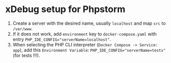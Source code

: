 # xDebug setup for Phpstorm

1. Create a server with the desired name, usually `localhost` and map `src` to `/var/www`.
2. If it does not work, add `environment` key to `docker-compose.yaml`
   with entry `PHP_IDE_CONFIG="serverName=localhost"`.
3. When selecting the PHP CLI interpreter (`Docker Compose -> Service: app`), add
   this `Environment Variable`: `PHP_IDE_CONFIG="serverName=tests"` (for tests !!!).
